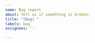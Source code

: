 ```yaml
---
name: Bug report
about: Tell us if something is broken.
title: "[Bug] "
labels: bug
assignees: ''

---
```



